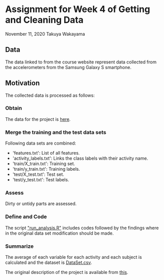 # Assignment for Week 4 of Getting and Cleaning Data
November 11, 2020
Takuya Wakayama
## Data
The data linked to from the course website represent data collected from the accelerometers from the Samsung Galaxy S smartphone.
## Motivation
The collected data is processed as follows:
### Obtain
The data for the project is [here](https://d396qusza40orc.cloudfront.net/getdata%2Fprojectfiles%2FUCI%20HAR%20Dataset.zip).
### Merge the training and the test data sets
Following data sets are combined:
- 'features.txt': List of all features.
- 'activity_labels.txt': Links the class labels with their activity name.
- 'train/X_train.txt': Training set.
- 'train/y_train.txt': Training labels.
- 'test/X_test.txt': Test set.
- 'test/y_test.txt': Test labels.
### Assess
Dirty or untidy parts are assessed.
### Define and Code
The script ["run_analysis.R"](https://github.com/TWak0816/JHU_GetAndCleanData/blob/main/run_analysis.R) includes codes followed by the findings where in the original data set modification should be made.
### Summarize
The average of each variable for each activity and each subject is calculated and the dataset is [DataSet.csv](https://github.com/TWak0816/JHU_GetAndCleanData/blob/main/DataSet.csv).

The original description of the project is available from [this](http://archive.ics.uci.edu/ml/datasets/Human+Activity+Recognition+Using+Smartphones).
